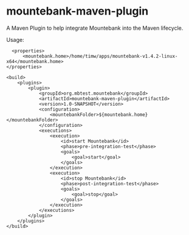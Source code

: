 # mountebank-maven-plugin
A Maven Plugin to help integrate Mountebank into the Maven lifecycle.

Usage:

      <properties>
          <mountebank.home>/home/timw/apps/mountebank-v1.4.2-linux-x64</mountebank.home>
	</properties>
	
    <build>
		<plugins>
			<plugin>
				<groupId>org.mbtest.mountebank</groupId>
				<artifactId>mountebank-maven-plugin</artifactId>
				<version>1.0-SNAPSHOT</version>
				<configuration>
					<mountebankFolder>${mountebank.home}</mountebankFolder>
				</configuration>
				<executions>
					<execution>
						<id>start Mountebank</id>
						<phase>pre-integration-test</phase>
						<goals>
							<goal>start</goal>
						</goals>
					</execution>
					<execution>
						<id>stop Mountebank</id>
						<phase>post-integration-test</phase>
						<goals>
							<goal>stop</goal>
						</goals>
					</execution>
				</executions>
			</plugin>
		</plugins>
	</build>
